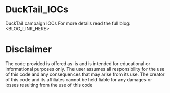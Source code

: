 # DuckTail_IOCs
DuckTail campaign IOCs
For more details read the full blog: <BLOG_LINK_HERE>
# Disclaimer
The code provided is offered as-is and is intended for educational or informational purposes only. The user assumes all responsibility for the use of this code and any consequences that may arise from its use. The creator of this code and its affiliates cannot be held liable for any damages or losses resulting from the use of this code
